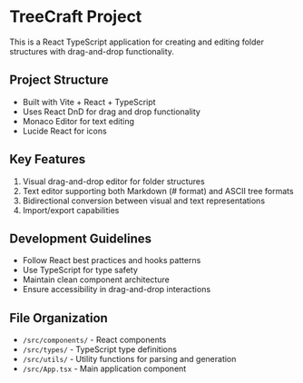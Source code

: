 <!-- Use this file to provide workspace-specific custom instructions to Copilot. For more details, visit https://code.visualstudio.com/docs/copilot/copilot-customization#_use-a-githubcopilotinstructionsmd-file -->

# TreeCraft Project

This is a React TypeScript application for creating and editing folder structures with drag-and-drop functionality.

## Project Structure
- Built with Vite + React + TypeScript
- Uses React DnD for drag and drop functionality
- Monaco Editor for text editing
- Lucide React for icons

## Key Features
1. Visual drag-and-drop editor for folder structures
2. Text editor supporting both Markdown (# format) and ASCII tree formats
3. Bidirectional conversion between visual and text representations
4. Import/export capabilities

## Development Guidelines
- Follow React best practices and hooks patterns
- Use TypeScript for type safety
- Maintain clean component architecture
- Ensure accessibility in drag-and-drop interactions

## File Organization
- `/src/components/` - React components
- `/src/types/` - TypeScript type definitions
- `/src/utils/` - Utility functions for parsing and generation
- `/src/App.tsx` - Main application component

